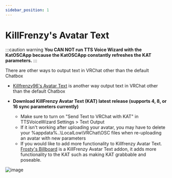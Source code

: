 ```yaml
---
sidebar_position: 1
---
```

# KillFrenzy's Avatar Text

:::caution warning
**You CAN NOT run TTS Voice Wizard with the KatOSCApp because the KatOSCApp constantly refreshes the KAT parameters.**
:::

There are other ways to output text in VRChat other than the default Chatbox

- [Killfrenzy96's Avatar Text](https://github.com/killfrenzy96/KillFrenzyAvatarText/) is another way output text in VRChat other than the default Chatbox

- **Download KillFrenzy Avatar Text (KAT) latest release (supports 4, 8, or 16 sync parameters currently)**
    - Make sure to turn on "Send Text to VRChat with KAT" in TTSVoiceWizard Settings > Text Output 
    - If it isn't working after uploading your avatar, you may have to delete your %appdata%..\LocalLow\VRChat\OSC files when re-uploading an avatar with new parameters
    - If you would like to add more functionality to Killfrenzy Avatar Text. [Frosty's Billboard](https://github.com/Frosty704/Billboard) is a KillFrenzy Avatar Text addon, it adds more functionality to the KAT such as making KAT grabbable and poseable. 

![image](https://github.com/killfrenzy96/KillFrenzyAvatarText/raw/main/Images/KAT_Demonstration.gif)



